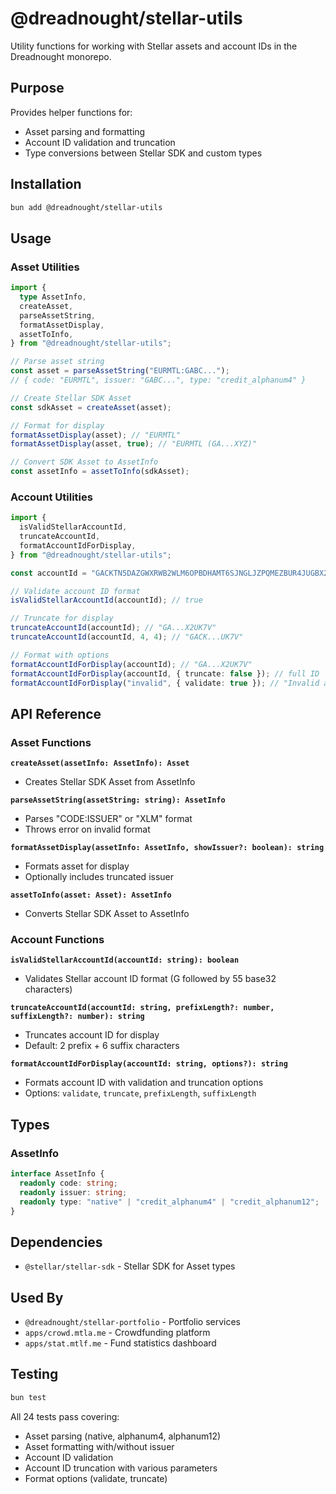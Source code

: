 # @dreadnought/stellar-utils

Utility functions for working with Stellar assets and account IDs in the Dreadnought monorepo.

## Purpose

Provides helper functions for:
- Asset parsing and formatting
- Account ID validation and truncation
- Type conversions between Stellar SDK and custom types

## Installation

```bash
bun add @dreadnought/stellar-utils
```

## Usage

### Asset Utilities

```typescript
import {
  type AssetInfo,
  createAsset,
  parseAssetString,
  formatAssetDisplay,
  assetToInfo,
} from "@dreadnought/stellar-utils";

// Parse asset string
const asset = parseAssetString("EURMTL:GABC...");
// { code: "EURMTL", issuer: "GABC...", type: "credit_alphanum4" }

// Create Stellar SDK Asset
const sdkAsset = createAsset(asset);

// Format for display
formatAssetDisplay(asset); // "EURMTL"
formatAssetDisplay(asset, true); // "EURMTL (GA...XYZ)"

// Convert SDK Asset to AssetInfo
const assetInfo = assetToInfo(sdkAsset);
```

### Account Utilities

```typescript
import {
  isValidStellarAccountId,
  truncateAccountId,
  formatAccountIdForDisplay,
} from "@dreadnought/stellar-utils";

const accountId = "GACKTN5DAZGWXRWB2WLM6OPBDHAMT6SJNGLJZPQMEZBUR4JUGBX2UK7V";

// Validate account ID format
isValidStellarAccountId(accountId); // true

// Truncate for display
truncateAccountId(accountId); // "GA...X2UK7V"
truncateAccountId(accountId, 4, 4); // "GACK...UK7V"

// Format with options
formatAccountIdForDisplay(accountId); // "GA...X2UK7V"
formatAccountIdForDisplay(accountId, { truncate: false }); // full ID
formatAccountIdForDisplay("invalid", { validate: true }); // "Invalid account ID"
```

## API Reference

### Asset Functions

**`createAsset(assetInfo: AssetInfo): Asset`**
- Creates Stellar SDK Asset from AssetInfo

**`parseAssetString(assetString: string): AssetInfo`**
- Parses "CODE:ISSUER" or "XLM" format
- Throws error on invalid format

**`formatAssetDisplay(assetInfo: AssetInfo, showIssuer?: boolean): string`**
- Formats asset for display
- Optionally includes truncated issuer

**`assetToInfo(asset: Asset): AssetInfo`**
- Converts Stellar SDK Asset to AssetInfo

### Account Functions

**`isValidStellarAccountId(accountId: string): boolean`**
- Validates Stellar account ID format (G followed by 55 base32 characters)

**`truncateAccountId(accountId: string, prefixLength?: number, suffixLength?: number): string`**
- Truncates account ID for display
- Default: 2 prefix + 6 suffix characters

**`formatAccountIdForDisplay(accountId: string, options?): string`**
- Formats account ID with validation and truncation options
- Options: `validate`, `truncate`, `prefixLength`, `suffixLength`

## Types

### AssetInfo

```typescript
interface AssetInfo {
  readonly code: string;
  readonly issuer: string;
  readonly type: "native" | "credit_alphanum4" | "credit_alphanum12";
}
```

## Dependencies

- `@stellar/stellar-sdk` - Stellar SDK for Asset types

## Used By

- `@dreadnought/stellar-portfolio` - Portfolio services
- `apps/crowd.mtla.me` - Crowdfunding platform
- `apps/stat.mtlf.me` - Fund statistics dashboard

## Testing

```bash
bun test
```

All 24 tests pass covering:
- Asset parsing (native, alphanum4, alphanum12)
- Asset formatting with/without issuer
- Account ID validation
- Account ID truncation with various parameters
- Format options (validate, truncate)
